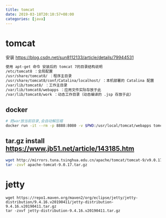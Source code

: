 ```yaml
---
title: tomcat
date: 2019-03-18T20:10:57+08:00
categories: [java]
---
```


# tomcat

安装 https://blog.csdn.net/sun8112133/article/details/79944531

```markdown
使用 apt-get 命令 安装后的 tomcat 7的目录结构说明
/etc/tomcat8 ：全局配置
/usr/share/tomcat8/ ：程序主目录
/usr/share/tomcat8/conf/Catalina/localhost/ ：本机部署的 Catalina 配置
/var/lib/tomcat8/ ：工作主目录
/var/lib/tomcat8/webapps ：应用文件实际存放于此
/var/lib/tomcat8/work ：动态工作目录（动态编译的 .jsp 存放于此）
```

## docker

```sh
# 把war放当前目录,会自动解压缩
docker run -it --rm -p 8888:8080 -v $PWD:/usr/local/tomcat/webapps tomcat:8.5.39-jre8-alpine
```

## tar.gz install https://www.jb51.net/article/143185.htm

```sh
wget http://mirrors.tuna.tsinghua.edu.cn/apache/tomcat/tomcat-9/v9.0.17/bin/apache-tomcat-9.0.17.tar.gz
tar -zxvf apache-tomcat-9.0.17.tar.gz
```

# jetty

```shell
wget https://repo1.maven.org/maven2/org/eclipse/jetty/jetty-distribution/9.4.16.v20190411/jetty-distribution-9.4.16.v20190411.tar.gz
tar -zxvf jetty-distribution-9.4.16.v20190411.tar.gz
```
